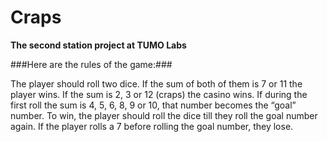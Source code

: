 # Craps
**The second station project at TUMO Labs**


###Here are the rules of the game:###

The player should roll two dice. If the sum of both of them is 7 or 11 the player wins. If the sum is 2, 3 or 12 (craps) the casino wins. If during the first roll the sum is 4, 5, 6, 8, 9 or 10, that number becomes the “goal” number. To win, the player should roll the dice till they roll the goal number again. If the player rolls a 7 before rolling the goal number, they lose. 
